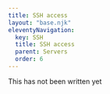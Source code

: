```yaml
---
title: SSH access
layout: "base.njk"
eleventyNavigation:
  key: SSH
  title: SSH access
  parent: Servers
  order: 6
---
```


This has not been written yet
